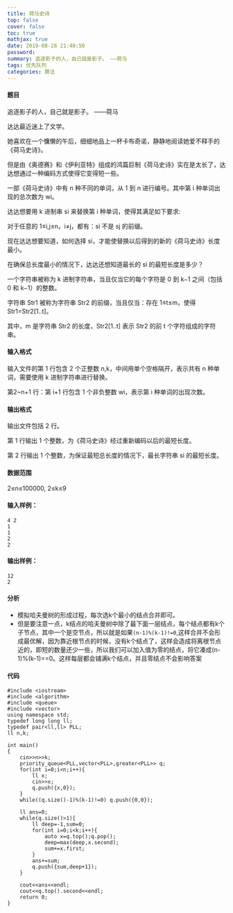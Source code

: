 ```yaml
---
title: 荷马史诗
top: false
cover: false
toc: true
mathjax: true
date: 2019-08-28 21:40:50
password:
summary: 追逐影子的人，自己就是影子。 ——荷马
tags: 优先队列
categories: 算法
---
```


#### 题目
追逐影子的人，自己就是影子。 ——荷马

达达最近迷上了文学。

她喜欢在一个慵懒的午后，细细地品上一杯卡布奇诺，静静地阅读她爱不释手的《荷马史诗》。

但是由《奥德赛》和《伊利亚特》组成的鸿篇巨制《荷马史诗》实在是太长了，达达想通过一种编码方式使得它变得短一些。

一部《荷马史诗》中有 n 种不同的单词，从 1 到 n 进行编号。其中第 i 种单词出现的总次数为 wi。

达达想要用 k 进制串 si 来替换第 i 种单词，使得其满足如下要求:

对于任意的 1≤i,j≤n，i≠j，都有：si 不是 sj 的前缀。

现在达达想要知道，如何选择 si，才能使替换以后得到的新的《荷马史诗》长度最小。

在确保总长度最小的情况下，达达还想知道最长的 si 的最短长度是多少？

一个字符串被称为 k 进制字符串，当且仅当它的每个字符是 0 到 k−1 之间（包括 0 和 k−1）的整数。

字符串 Str1 被称为字符串 Str2 的前缀，当且仅当：存在 1≤t≤m，使得 Str1=Str2[1..t]。

其中，m 是字符串 Str2 的长度，Str2[1..t] 表示 Str2 的前 t 个字符组成的字符串。

#### 输入格式
输入文件的第 1 行包含 2 个正整数 n,k，中间用单个空格隔开，表示共有 n 种单词，需要使用 k 进制字符串进行替换。

第2~n+1 行：第 i+1 行包含 1 个非负整数 wi，表示第 i 种单词的出现次数。

#### 输出格式
输出文件包括 2 行。

第 1 行输出 1 个整数，为《荷马史诗》经过重新编码以后的最短长度。

第 2 行输出 1 个整数，为保证最短总长度的情况下，最长字符串 si 的最短长度。

#### 数据范围
2≤n≤100000,
2≤k≤9
#### 输入样例：

    4 2
    1
    1
    2
    2

#### 输出样例：

    12
    2

#### 分析

 - 模拟哈夫曼树的形成过程，每次选k个最小的结点合并即可。
 - 但是要注意一点，k结点的哈夫曼树中除了最下面一层结点，每个结点都有k个子节点，其中一个是空节点，所以就是如果`(n-1)%(k-1)!=0`,这样合并不会形成最优解，因为靠近根节点的时候，没有k个结点了，这样会造成将离根节点近的，即短的数量还少一些，所以我们可以加入值为零的结点，将它凑成(n-1)%(k-1)==0。这样每层都会铺满k个结点，并且零结点不会影响答案
#### 代码

```
#include <iostream>
#include <algorithm>
#include <queue>
#include <vector>
using namespace std;
typedef long long ll;
typedef pair<ll,ll> PLL;
ll n,k;

int main()
{
	cin>>n>>k;
	priority_queue<PLL,vector<PLL>,greater<PLL>> q;
	for(int i=0;i<n;i++){
		ll x;
		cin>>x;
		q.push({x,0});
	}
	while((q.size()-1)%(k-1)!=0) q.push({0,0});
	
	ll ans=0;
	while(q.size()>1){
		ll deep=-1,sum=0;
		for(int i=0;i<k;i++){
			auto x=q.top();q.pop();
			deep=max(deep,x.second); 
			sum+=x.first;
		}
		ans+=sum;
		q.push({sum,deep+1});
	} 
	
	cout<<ans<<endl;
	cout<<q.top().second<<endl;
	return 0; 
}
```
